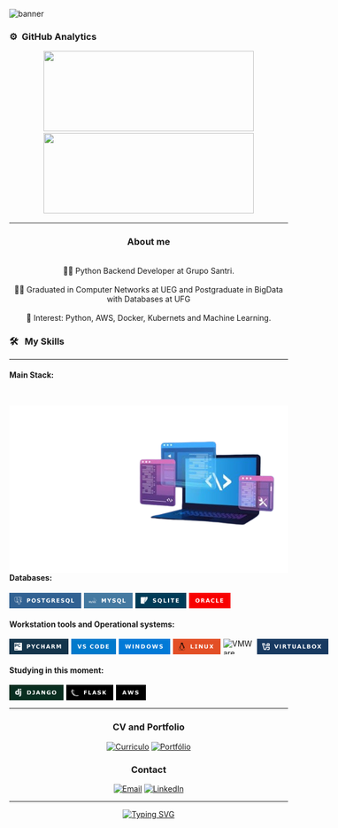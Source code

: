 

![banner](https://github.com/user-attachments/assets/5706544c-11ce-4623-b6f0-b73d60c8b151)



### ⚙️ &nbsp;GitHub Analytics

<p align="center">
    <a href="https://github.com/AntonielCleyton/">
        <img height="145em" style="width: 380px;" src="https://github-readme-stats.vercel.app/api?username=AntonielCleyton&hide=issues,prs&count_private=true&show_owner=true&show_icons=true&bg_color=0d1117&title_color=ffffff&text_color=ffffff&icon_color=db1cff&hide_border=true/" />
    </a>
    <a href="https://github.com/AntonielCleyton/">
        <img height="145em" style="width: 380px;" src="https://github-readme-stats.vercel.app/api/top-langs/?username=AntonielCleyton&layout=compact&count_private=true&langs_count=8&card_width=445&bg_color=0d1117&title_color=ffffff&text_color=ffffff&icon_color=db1cff&hide_border=true/" />
    </a>
</p>



<hr>
<div align="center">
  <h3>About me</h3>
</div>
<div align="center">
  <br>👨‍💻 Python Backend Developer at Grupo Santri.</br>
  <br>👨‍🎓 Graduated in Computer Networks at UEG and Postgraduate in BigData with Databases at UFG</br>
  <br>🎯 Interest: Python, AWS, Docker, Kubernets and Machine Learning.</br>
</div>


<!-- Habilidades e ferramentas -->
### 🛠 &nbsp; My Skills
<hr>

#### Main Stack:

<div style="display: flex; gap: 10px;">

  <div style="width: 120px; height: 28px; background-image: url('img/python.png'); background-size: contain; background-repeat: no-repeat;"></div>

  <div style="width: 120px; height: 28px; background-image: url('img/html.png'); background-size: contain; background-repeat: no-repeat;"></div>

  <div style="width: 120px; height: 28px; background-image: url('img/css.png'); background-size: contain; background-repeat: no-repeat;"></div>

</div>




<img src="img/antonieldev.png" min-width="400px" max-width="600px" width="600px" align="right" alt="Computador iuriCode">

#### Databases:

<div style="display: flex; gap: 5px; pointer-events: none;">

  <img src="img/postgresql.png" alt="PostgreSQL" height="28">
  <img src="img/mysql.png" alt="MySQL" height="28">
  <img src="img/sqllite.png" alt="SQLite" height="28">
  <img src="img/oracle.png" alt="Oracle" height="28">

</div>

#### Workstation tools and Operational systems:

<div style="display: flex; gap: 5px; pointer-events: none;">

  <img src="img/pycharm.png" alt="PyCharm" height="28">
  <img src="img/vscode.png" alt="VS Code" height="28">
  <img src="img/windows.png" alt="Windows" height="28">
  <img src="img/linux.png" alt="Linux" height="28">
  <img src="img/vmware.png" alt="VMWare" height="28">
  <img src="img/virtualbox.png" alt="VirtualBox" height="28">

</div>

#### Studying in this moment:

<div style="display: flex; gap: 5px; pointer-events: none;">

  <img src="img/django.png" alt="Django" height="28">
  <img src="img/flask.png" alt="Flask" height="28">
  <img src="img/aws.png" alt="AWS" height="28">

</div>



<div align="center">
<hr>
  

<h3>CV and Portfolio</h3> 

[![Curriculo](https://img.shields.io/badge/CV-%23FF0000.svg?style=for-the-badge&logo=adobe&logoColor=white)](https://drive.google.com/file/d/1czy9NkXW0HzVSwaWK0hc3BmAfAOPy6md/view?usp=sharing)
[![Portfólio](https://img.shields.io/badge/Portfolio-F38020?style=for-the-badge&logo=Cloudflare&logoColor=white)](https://antonielcleyton.github.io/)

### Contact

[![Email](https://img.shields.io/badge/Gmail-EA4335?logo=gmail&logoColor=white&style=for-the-badge)](mailto:antonielcbs@gmail.com)
[![LinkedIn](https://img.shields.io/badge/LinkedIn-0A66C2?logo=linkedin&logoColor=white&style=for-the-badge)](https://www.linkedin.com/in/antonielcleyton/)






</div>


<!DOCTYPE html><html lang="pt-br"><head><meta charset="UTF-8"><meta name="viewport" content="width=device-width, initial-scale=1.0"></head><body><div id="chat-container"><div class="message"><p></p></div><hr><div class="message"><p></p></div></div></body></html>

<div align="center">
  <a href="https://git.io/typing-svg"><img src="https://readme-typing-svg.demolab.com?font=Fira+Code&pause=1000&color=F7F7F7&center=true&vCenter=true&random=false&width=435&lines=Thank+you+for+your+attention!" alt="Typing SVG" /></a>
</div>






